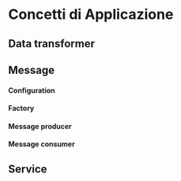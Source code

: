 Concetti di Applicazione
===

## Data transformer

## Message
#### Configuration
#### Factory
#### Message producer
#### Message consumer
## Service
